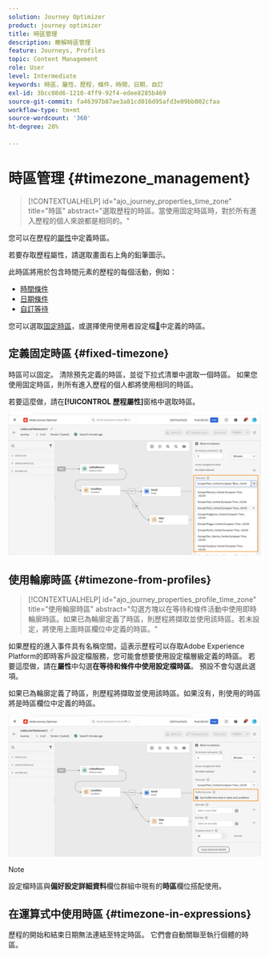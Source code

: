```yaml
---
solution: Journey Optimizer
product: journey optimizer
title: 時區管理
description: 瞭解時區管理
feature: Journeys, Profiles
topic: Content Management
role: User
level: Intermediate
keywords: 時區，屬性，歷程，條件，時間，日期，自訂
exl-id: 3bcc08d6-1210-4ff9-92f4-edee8285b469
source-git-commit: fa46397b87ae3a81cd016d95afd3e09bb002cfaa
workflow-type: tm+mt
source-wordcount: '360'
ht-degree: 28%

---
```


# 時區管理 {#timezone_management}

>[!CONTEXTUALHELP]
>id="ajo_journey_properties_time_zone"
>title="時區"
>abstract="選取歷程的時區。當使用固定時區時，對於所有進入歷程的個人來說都是相同的。"


您可以在歷程的[屬性](../building-journeys/journey-properties.md#timezone)中定義時區。

若要存取歷程屬性，請選取畫面右上角的鉛筆圖示。

此時區將用於包含時間元素的歷程的每個活動，例如：

* [時間條件](../building-journeys/condition-activity.md#time_condition)
* [日期條件](../building-journeys/condition-activity.md#date_condition)
* [自訂等待](../building-journeys/wait-activity.md#custom)

<!--
* [Fixed date wait](../building-journeys/wait-activity.md#fixed_date)
-->

您可以選取[固定時區](#fixed-timezone)，或選擇使用使用者設定檔[&#128279;](#timezone-from-profiles)中定義的時區。

## 定義固定時區 {#fixed-timezone}

時區可以固定。 清除預先定義的時區，並從下拉式清單中選取一個時區。 如果您使用固定時區，則所有進入歷程的個人都將使用相同的時區。

若要這麼做，請在&#x200B;**[!UICONTROL 歷程屬性]**&#x200B;窗格中選取時區。

![](assets/journey72.png)

## 使用輪廓時區 {#timezone-from-profiles}

>[!CONTEXTUALHELP]
>id="ajo_journey_properties_profile_time_zone"
>title="使用輪廓時區"
>abstract="勾選方塊以在等待和條件活動中使用即時輪廓時區。如果已為輪廓定義了時區，則歷程將擷取並使用該時區。若未設定，將使用上面時區欄位中定義的時區。"

如果歷程的進入事件具有名稱空間，這表示歷程可以存取Adobe Experience Platform的即時客戶設定檔服務，您可能會想要使用設定檔層級定義的時區。 若要這麼做，請在&#x200B;**屬性**&#x200B;中勾選&#x200B;**在等待和條件中使用設定檔時區**。 預設不會勾選此選項。

如果已為輪廓定義了時區，則歷程將擷取並使用該時區。如果沒有，則使用的時區將是時區欄位中定義的時區。

![](assets/journey73.png)

>[!NOTE]
>
>設定檔時區與&#x200B;**偏好設定詳細資料**&#x200B;欄位群組中現有的&#x200B;**時區**&#x200B;欄位搭配使用。

## 在運算式中使用時區 {#timezone-in-expressions}

歷程的開始和結束日期無法連結至特定時區。 它們會自動關聯至執行個體的時區。
